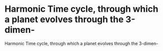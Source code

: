 # Harmonic Time cycle, through which a planet evolves through the 3-dimen-

Harmonic Time cycle, through which a planet evolves through the 3-dimen-